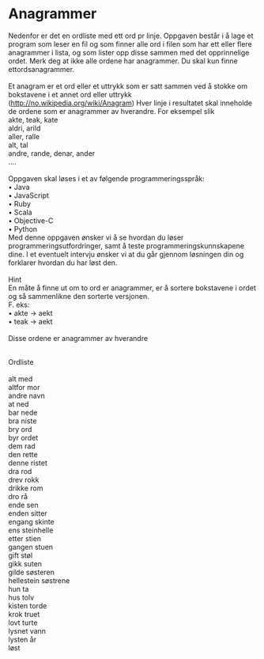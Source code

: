 # Anagrammer
Nedenfor er det en ordliste med ett ord pr linje. Oppgaven består i å lage et program som leser en fil og som finner alle ord i filen som har ett eller flere anagrammer i lista, og som lister opp disse sammen med det opprinnelige ordet. Merk deg at ikke alle ordene har anagrammer. Du skal kun finne ettordsanagrammer.<br /><br />
Et anagram er et ord eller et uttrykk som er satt sammen ved å stokke om bokstavene i et annet ord eller uttrykk (http://no.wikipedia.org/wiki/Anagram)
Hver linje i resultatet skal inneholde de ordene som er anagrammer av hverandre. For eksempel slik<br />
akte, teak, kate<br />
aldri, arild<br />
aller, ralle<br />
alt, tal<br />
andre, rande, denar, ander<br />
....<br /><br />
Oppgaven skal løses i et av følgende programmeringsspråk:<br />
• Java<br />
• JavaScript <br />
• Ruby<br />
• Scala<br />
• Objective-C<br /> 
• Python<br />
Med denne oppgaven ønsker vi å se hvordan du løser programmeringsutfordringer, samt å teste programmeringskunnskapene dine. I et eventuelt intervju ønsker vi at du går gjennom løsningen din og forklarer hvordan du har løst den.<br /><br />
Hint<br />
En måte å finne ut om to ord er anagrammer, er å sortere bokstavene i ordet og så sammenlikne den sorterte versjonen.<br />
F. eks:<br />
• akte -> aekt<br />
• teak -> aekt<br /><br />
Disse ordene er anagrammer av hverandre<br /><br />
 
Ordliste<br /><br />
alt med <br />
altfor mor <br />
andre navn <br />
at ned <br />
bar nede <br />
bra niste <br />
bry ord <br />
byr ordet<br />
dem rad<br />
den rette<br />
denne ristet<br />
dra rod<br />
drev rokk<br />
drikke rom<br />
dro rå<br />
ende sen <br />
enden sitter <br />
engang skinte <br />
ens steinhelle <br />
etter stien <br />
gangen stuen<br />
gift støl<br />
gikk suten <br />
gilde søsteren <br />
hellestein søstrene <br />
hun ta<br />
hus tolv <br />
kisten torde <br />
krok truet <br />
lovt turte<br />
lysnet vann<br />
lysten år<br />
løst<br />
<br />